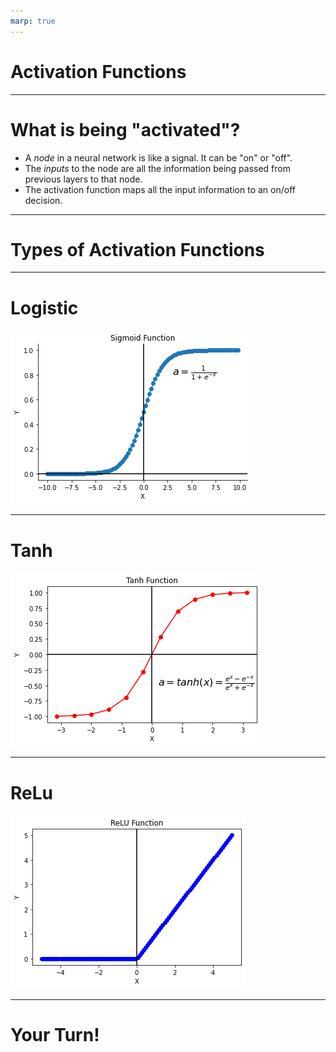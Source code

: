 ```yaml
---
marp: true
---
```


# Activation Functions

<!--
Activation functions are the "behind the scenes" cornerstone of neural networks.

-->

---

# What is being "activated"?

- A *node* in a neural network is like a signal. It can be "on" or "off".
- The *inputs* to the node are all the information being passed from previous layers to that node.
- The activation function maps all the input information to an on/off decision.

<!--
No need to go into too much detail. Suffice to say that an activation function returns 1 if the inputs signal something, and 0
otherwise.

-->

---

# Types of Activation Functions

<!--
Walk students through the most common activation functions. Direct students
[here](https://en.wikipedia.org/wiki/Activation_function#Comparison_of_activation_functions) for an exhaustive comparison of
the most popular activation functions.

-->

---

# Logistic

![](res/logistic.png)

<!--
This is the activation function used in logistic regression. It is also known as the sigmoid function.

Image Details:
* [logistic.png](http://www.google.com): Copyright Google

-->

---

# Tanh

![](res/tanh.png)

<!--
The tanh (or hyperbolic tangent) function is very popular for neural networks. It is what you will see in your colab.

Image Details:
* [tanh.png](http://www.google.com): Copyright Google

-->

---

# ReLu

![](res/relu.png)

<!--
This is the rectified linear unit (ReLu) function. It is also known as the "ramp" function, and is popular for speech
recognition.

Image Details:
* [relu.png](http://www.google.com): Copyright Google

-->

---

# Your Turn!

<!--
Direct students to the colab, where they will apply an RNN to predict a stock price.

-->
